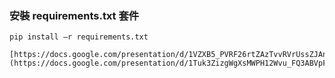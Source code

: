 ### 安裝 requirements.txt 套件
```
pip install –r requirements.txt
```
```
[https://docs.google.com/presentation/d/1VZXB5_PVRF26rtZAzTvvRVrUssZJAnpT/edit#slide=id.g28f0c477b86_7_1](https://docs.google.com/presentation/d/1Tuk3ZizgWgXsMWPH12Wvu_FQ3ABVpFf_/edit)
```

